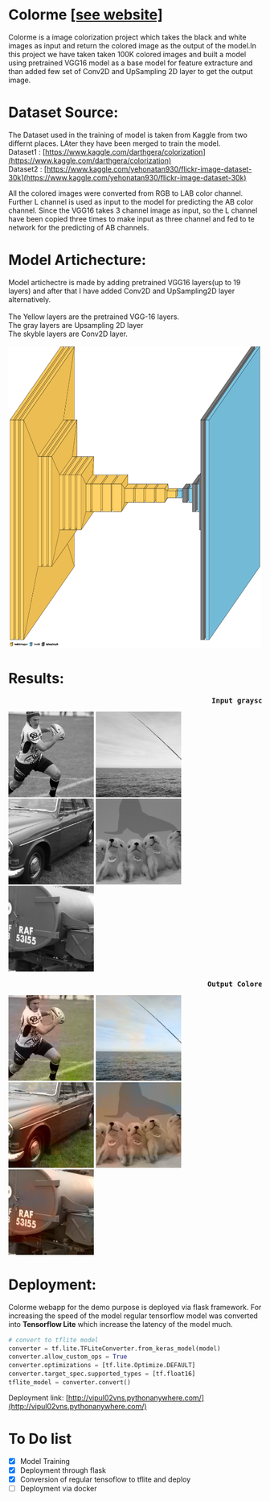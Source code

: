 # Colorme [[see website]](http://vipul02vns.pythonanywhere.com/)



Colorme is a image colorization project which takes the black and white images as input and return the colored image as the output of the model.In this project we have taken taken 100K colored images and built a model using pretrained VGG16 model as a base model for feature extracture and than added few set of Conv2D and UpSampling 2D layer to get the output image.




# Dataset Source:<br>

The Dataset used in the training of model is taken from Kaggle from  two differnt places. LAter they have been merged to train the model.<br>
Dataset1 : [https://www.kaggle.com/darthgera/colorization](https://www.kaggle.com/darthgera/colorization)<br>
Dataset2 : [https://www.kaggle.com/yehonatan930/flickr-image-dataset-30k](https://www.kaggle.com/yehonatan930/flickr-image-dataset-30k)<br>

All the colored images were converted from RGB to LAB color channel. Further L channel is used as input to the model for predicting the AB color channel.
Since the VGG16 takes 3 channel image as input, so the L channel have been copied three times to make input as three channel and fed to te network for the predicting of AB channels.


# Model Artichecture: <br>

Model artichectre is made by adding pretrained VGG16 layers(up to 19 layers) and after that I have added Conv2D and UpSampling2D layer alternatively.<br><br> 
The Yellow layers are the pretrained VGG-16 layers.<br>
The gray layers are Upsampling 2D layer<br>
The skyble layers are Conv2D layer.<br><br>
<img src='https://github.com/vishalsingha/Colorme/blob/main/model_artichecture_block.png?raw=true' height= 600px weidth = 900px >


# Results: <br>
<pre>          <b>                                      Input grayscale Image                                       </b></pre>
<p float="left">
<img src='https://github.com/vishalsingha/Colorme/blob/main/input/input1.jpg?raw=true' height= 170px weidth = 250px >
<img src='https://github.com/vishalsingha/Colorme/blob/main/input/input3.jpg?raw=true'  height= 170px weidth = 250px>
<img src='https://github.com/vishalsingha/Colorme/blob/main/input/input4.jpg?raw=truee'  height= 170px weidth = 250px>
<img src='https://github.com/vishalsingha/Colorme/blob/main/input/input5.jpg?raw=truee'  height= 170px weidth = 250px>
<img src='https://github.com/vishalsingha/Colorme/blob/main/input/input6.jpg?raw=truee'  height= 170px weidth = 250px>
</p>


<pre>       <b>                                        Output Colored Images                                       </b></pre>
<p float="left">
<img src='https://github.com/vishalsingha/Colorme/blob/main/output/res1.jpg?raw=truee'  height= 170px weidth = 250px>
<img src='https://github.com/vishalsingha/Colorme/blob/main/output/res3.jpg?raw=truee'  height= 170px weidth = 250px>
<img src='https://github.com/vishalsingha/Colorme/blob/main/output/res4.jpg?raw=truee'  height= 170px weidth = 250px>
<img src='https://github.com/vishalsingha/Colorme/blob/main/output/res5.jpg?raw=truee'  height= 170px weidth = 250px>
<img src='https://github.com/vishalsingha/Colorme/blob/main/output/res6.jpg?raw=truee'  height= 170px weidth = 250px>

</p>

# Deployment:
Colorme webapp for the demo purpose is deployed via flask framework. For increasing the speed of the model regular tensorflow model was converted into <b>Tensorflow Lite</b> which increase the latency of the model much.

```python
# convert to tflite model
converter = tf.lite.TFLiteConverter.from_keras_model(model)
converter.allow_custom_ops = True
converter.optimizations = [tf.lite.Optimize.DEFAULT]
converter.target_spec.supported_types = [tf.float16]
tflite_model = converter.convert()

```

Deployment link: [http://vipul02vns.pythonanywhere.com/](http://vipul02vns.pythonanywhere.com/)

# To Do list
- [x] Model Training
- [x] Deployment through flask
- [x] Conversion of regular tensoflow to tflite and deploy
- [ ] Deployment via docker
